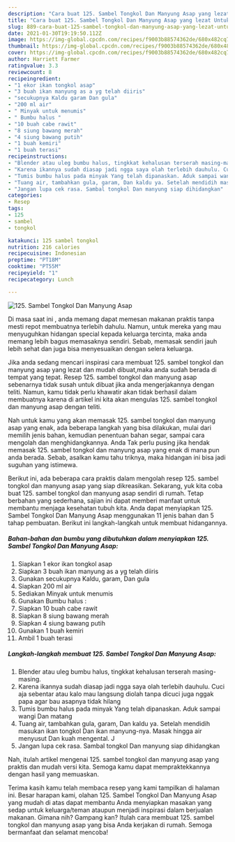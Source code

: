 ```yaml
---
description: "Cara buat 125. Sambel Tongkol Dan Manyung Asap yang lezat Untuk Jualan"
title: "Cara buat 125. Sambel Tongkol Dan Manyung Asap yang lezat Untuk Jualan"
slug: 889-cara-buat-125-sambel-tongkol-dan-manyung-asap-yang-lezat-untuk-jualan
date: 2021-01-30T19:19:50.112Z
image: https://img-global.cpcdn.com/recipes/f9003b88574362de/680x482cq70/125-sambel-tongkol-dan-manyung-asap-foto-resep-utama.jpg
thumbnail: https://img-global.cpcdn.com/recipes/f9003b88574362de/680x482cq70/125-sambel-tongkol-dan-manyung-asap-foto-resep-utama.jpg
cover: https://img-global.cpcdn.com/recipes/f9003b88574362de/680x482cq70/125-sambel-tongkol-dan-manyung-asap-foto-resep-utama.jpg
author: Harriett Farmer
ratingvalue: 3.3
reviewcount: 8
recipeingredient:
- "1 ekor ikan tongkol asap"
- "3 buah ikan manyung as a yg telah diiris"
- "secukupnya Kaldu garam Dan gula"
- "200 ml air"
- " Minyak untuk menumis"
- " Bumbu halus "
- "10 buah cabe rawit"
- "8 siung bawang merah"
- "4 siung bawang putih"
- "1 buah kemiri"
- "1 buah terasi"
recipeinstructions:
- "Blender atau uleg bumbu halus, tingkkat kehalusan terserah masing-masing."
- "Karena ikannya sudah diasap jadi ngga saya olah terlebih dauhulu. Cuci aja sebentar atau kalo mau langsung diolah tanpa dicuci juga nggak papa agar bau asapnya tidak hilang"
- "Tumis bumbu halus pada minyak Yang telah dipanaskan. Aduk sampai wangi Dan matang"
- "Tuang air, tambahkan gula, garam, Dan kaldu ya. Setelah mendidih masukan ikan tongkol Dan ikan manyung-nya. Masak hingga air menyusut Dan kuah mengental. J"
- "Jangan lupa cek rasa. Sambal tongkol Dan manyung siap dihidangkan"
categories:
- Resep
tags:
- 125
- sambel
- tongkol

katakunci: 125 sambel tongkol 
nutrition: 216 calories
recipecuisine: Indonesian
preptime: "PT18M"
cooktime: "PT55M"
recipeyield: "1"
recipecategory: Lunch

---
```



![125. Sambel Tongkol Dan Manyung Asap](https://img-global.cpcdn.com/recipes/f9003b88574362de/680x482cq70/125-sambel-tongkol-dan-manyung-asap-foto-resep-utama.jpg)

Di masa  saat ini , anda memang dapat memesan makanan praktis tanpa mesti repot membuatnya terlebih dahulu. Namun, untuk mereka yang mau menyuguhkan hidangan special kepada keluarga tercinta, maka anda memang lebih bagus memasaknya sendiri. Sebab, memasak sendiri jauh lebih sehat dan juga bisa menyesuaikan dengan selera keluarga.

Jika anda sedang mencari inspirasi cara membuat 125. sambel tongkol dan manyung asap yang lezat dan mudah dibuat,maka anda sudah berada di tempat yang tepat. Resep 125. sambel tongkol dan manyung asap  sebenarnya tidak susah untuk dibuat jika anda mengerjakannya dengan teliti. Namun, kamu tidak perlu khawatir akan tidak berhasil dalam membuatnya 
karena di artikel ini kita akan mengulas 125. sambel tongkol dan manyung asap dengan teliti.  



Nah untuk kamu yang akan memasak 125. sambel tongkol dan manyung asap yang enak, ada beberapa langkah yang bisa dilakukan, mulai dari memilih jenis bahan, kemudian penentuan bahan segar, sampai cara mengolah dan menghidangkannya. Anda Tak perlu pusing jika hendak memasak 125. sambel tongkol dan manyung asap yang enak di mana pun anda berada. Sebab, asalkan kamu  tahu triknya, maka hidangan ini bisa jadi suguhan yang istimewa.

Berikut ini, ada beberapa cara praktis  dalam mengolah resep 125. sambel tongkol dan manyung asap yang siap dikreasikan. Sekarang, yuk kita coba buat 125. sambel tongkol dan manyung asap sendiri di rumah. Tetap berbahan yang sederhana, sajian ini dapat memberi manfaat untuk membantu menjaga kesehatan tubuh kita. Anda dapat menyiapkan 125. Sambel Tongkol Dan Manyung Asap menggunakan 11 jenis bahan dan 5 tahap pembuatan. Berikut ini langkah-langkah untuk membuat hidangannya.

<!--inarticleads1-->

##### Bahan-bahan dan bumbu yang dibutuhkan dalam menyiapkan 125. Sambel Tongkol Dan Manyung Asap:

1. Siapkan 1 ekor ikan tongkol asap
1. Siapkan 3 buah ikan manyung as a yg telah diiris
1. Gunakan secukupnya Kaldu, garam, Dan gula
1. Siapkan 200 ml air
1. Sediakan  Minyak untuk menumis
1. Gunakan  Bumbu halus :
1. Siapkan 10 buah cabe rawit
1. Siapkan 8 siung bawang merah
1. Siapkan 4 siung bawang putih
1. Gunakan 1 buah kemiri
1. Ambil 1 buah terasi




<!--inarticleads2-->

##### Langkah-langkah membuat 125. Sambel Tongkol Dan Manyung Asap:

1. Blender atau uleg bumbu halus, tingkkat kehalusan terserah masing-masing.
1. Karena ikannya sudah diasap jadi ngga saya olah terlebih dauhulu. Cuci aja sebentar atau kalo mau langsung diolah tanpa dicuci juga nggak papa agar bau asapnya tidak hilang
1. Tumis bumbu halus pada minyak Yang telah dipanaskan. Aduk sampai wangi Dan matang
1. Tuang air, tambahkan gula, garam, Dan kaldu ya. Setelah mendidih masukan ikan tongkol Dan ikan manyung-nya. Masak hingga air menyusut Dan kuah mengental. J
1. Jangan lupa cek rasa. Sambal tongkol Dan manyung siap dihidangkan




Nah, itulah artikel mengenai  125. sambel tongkol dan manyung asap  yang praktis dan mudah versi kita. Semoga kamu dapat mempraktekkannya dengan hasil yang memuaskan. 

Terima kasih kamu telah membaca resep yang kami tampilkan di halaman ini. Besar harapan kami, olahan  125. Sambel Tongkol Dan Manyung Asap yang mudah di atas dapat membantu Anda menyiapkan masakan yang sedap untuk keluarga/teman ataupun menjadi inspirasi dalam berjualan makanan. Gimana nih? Gampang kan? Itulah cara membuat 125. sambel tongkol dan manyung asap yang bisa Anda kerjakan di rumah. Semoga bermanfaat dan selamat mencoba!

